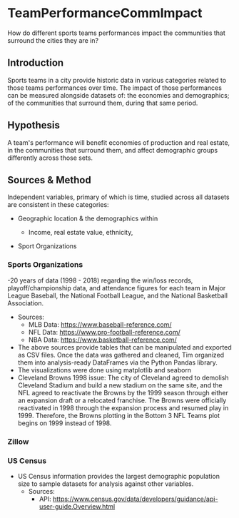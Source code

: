 # TeamPerformanceCommImpact

How do different sports teams performances impact the communities that surround the cities they are in?


## Introduction

Sports teams in a city provide historic data in various categories related to those teams performances over time. The impact of those performances can be measured alongside datasets of: the economies and demographics; of the communities that surround them, during that same period. 

## Hypothesis

A team's performance will benefit economies of production and real estate, in the communities that surround them, and affect demographic groups differently across those sets. 

## Sources & Method

Independent variables, primary of which is time, studied across all datasets are consistent in these categories:
- Geographic location & the demographics within
  - Income, real estate value, ethnicity, 
  
- Sport Organizations

    
### Sports Organizations
-20 years of data (1998 - 2018) regarding the win/loss records, playoff/championship data, and attendance figures for each team in Major League Baseball, the National Football League, and the National Basketball Association. 
  - Sources: 
    - MLB Data: https://www.baseball-reference.com/
    - NFL Data: https://www.pro-football-reference.com/
    - NBA Data: https://www.basketball-reference.com/
 - The above sources provide tables that can be manipulated and exported as CSV files. Once the data was gathered and cleaned, Tim organized them into analysis-ready DataFrames via the Python Pandas library.
 - The visualizations were done using matplotlib and seaborn
 - Cleveland Browns 1998 issue: The city of Cleveland agreed to demolish Cleveland Stadium and build a new stadium on the same site, and the NFL agreed to reactivate the Browns by the 1999 season through either an expansion draft or a relocated franchise. The Browns were officially reactivated in 1998 through the expansion process and resumed play in 1999. Therefore, the Browns plotting in the Bottom 3 NFL Teams plot begins on 1999 instead of 1998. 
 
### Zillow

### US Census
- US Census information provides the largest demographic population size to sample datasets for analysis against other variables. 
  - Sources:
    - API: https://www.census.gov/data/developers/guidance/api-user-guide.Overview.html
   
  
